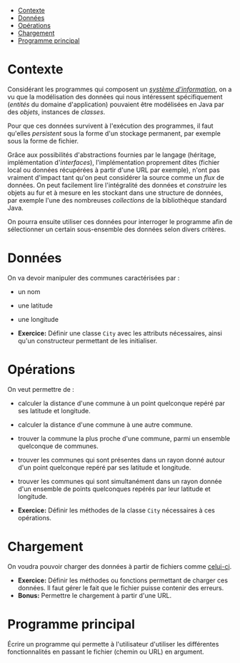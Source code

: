 - [Contexte](#org2b49f88)
- [Données](#org1ffd950)
- [Opérations](#org3680241)
- [Chargement](#orgd807425)
- [Programme principal](#org587c39d)



<a id="org2b49f88"></a>

# Contexte

Considérant les programmes qui composent un [*système d'information*](https://fr.wikipedia.org/wiki/Système_d'information), on a vu que la modélisation des données qui nous intéressent spécifiquement (*entités* du domaine d'application) pouvaient être modélisées en Java par des *objets*, instances de *classes*.

Pour que ces données survivent à l'exécution des programmes, il faut qu'elles *persistent* sous la forme d'un stockage permanent, par exemple sous la forme de fichier.

Grâce aux possibilités d'abstractions fournies par le langage (héritage, implémentation d'*interfaces*), l'implémentation proprement dites (fichier local ou données récupérées à partir d'une URL par exemple), n'ont pas vraiment d'impact tant qu'on peut considérer la source comme un *flux* de données. On peut facilement lire l'intégralité des données et *construire* les objets au fur et à mesure en les stockant dans une structure de données, par exemple l'une des nombreuses *collections* de la bibliothèque standard Java.

On pourra ensuite utiliser ces données pour interroger le programme afin de sélectionner un certain sous-ensemble des données selon divers critères.


<a id="org1ffd950"></a>

# Données

On va devoir manipuler des communes caractérisées par :

-   un nom
-   une latitude
-   une longitude

-   **Exercice:** Définir une classe `City` avec les attributs nécessaires, ainsi qu'un constructeur permettant de les initialiser.


<a id="org3680241"></a>

# Opérations

On veut permettre de :

-   calculer la distance d'une commune à un point quelconque repéré par ses latitude et longitude.
-   calculer la distance d'une commune à une autre commune.
-   trouver la commune la plus proche d'une commune, parmi un ensemble quelconque de communes.
-   trouver les communes qui sont présentes dans un rayon donné autour d'un point quelconque repéré par ses latitude et longitude.
-   trouver les communes qui sont simultanément dans un rayon donnée d'un ensemble de points quelconques repérés par leur latitude et longitude.

-   **Exercice:** Définir les méthodes de la classe `City` nécessaires à ces opérations.


<a id="orgd807425"></a>

# Chargement

On voudra pouvoir charger des données à partir de fichiers comme [celui-ci](https://github.com/simplonco/corp-bnp-renault/blob/master/session1/ressource/Communes.csv).

-   **Exercice:** Définir les méthodes ou fonctions permettant de charger ces données. Il faut gérer le fait que le fichier puisse contenir des erreurs.
-   **Bonus:** Permettre le chargement à partir d'une URL.


<a id="org587c39d"></a>

# Programme principal

Écrire un programme qui permette à l'utilisateur d'utiliser les différentes fonctionnalités en passant le fichier (chemin ou URL) en argument.
